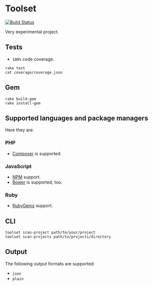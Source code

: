 # Toolset

[![Build Status](https://travis-ci.org/bound1ess/toolset.svg?branch=master)](https://travis-ci.org/bound1ess/toolset)

Very experimental project.

## Tests

- `100%` code coverage.

```shell
rake test
cat coverage/coverage.json
```

## Gem

```shell
rake build-gem
rake install-gem
```

## Supported languages and package managers

Here they are:

### PHP

- [Composer](https://getcomposer.org) is supported.

### JavaScript

- [NPM](https://www.npmjs.com) support.
- [Bower](http://bower.io) is supported, too.

### Ruby

- [RubyGems](https://rubygems.org) support.

## CLI

```shell
toolset scan-project path/to/your/project
toolset scan-projects path/to/projects/directory
```

## Output

The following output formats are supported:

- `json`
- `plain`
